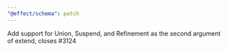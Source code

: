 ```yaml
---
"@effect/schema": patch
---
```


Add support for Union, Suspend, and Refinement as the second argument of extend, closes #3124

